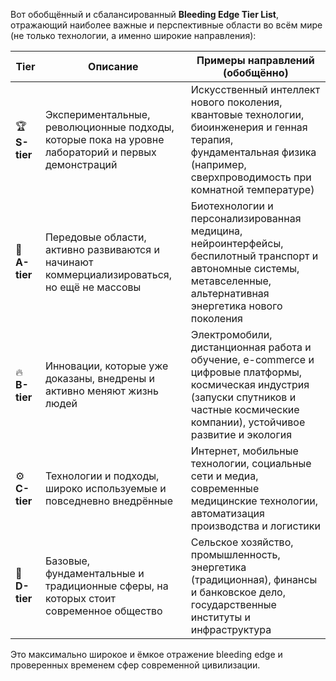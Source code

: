 Вот обобщённый и сбалансированный **Bleeding Edge Tier List**, отражающий наиболее важные и перспективные области во всём мире (не только технологии, а именно широкие направления):

| Tier | Описание                               | Примеры направлений (обобщённо) |
|------|----------------------------------------|---------------------------------|
| 🏆 **S-tier** | Экспериментальные, революционные подходы, которые пока на уровне лабораторий и первых демонстраций | Искусственный интеллект нового поколения, квантовые технологии, биоинженерия и генная терапия, фундаментальная физика (например, сверхпроводимость при комнатной температуре) |
| 🚀 **A-tier** | Передовые области, активно развиваются и начинают коммерциализироваться, но ещё не массовы | Биотехнологии и персонализированная медицина, нейроинтерфейсы, беспилотный транспорт и автономные системы, метавселенные, альтернативная энергетика нового поколения |
| 🔥 **B-tier** | Инновации, которые уже доказаны, внедрены и активно меняют жизнь людей | Электромобили, дистанционная работа и обучение, e-commerce и цифровые платформы, космическая индустрия (запуски спутников и частные космические компании), устойчивое развитие и экология |
| ⚙️ **C-tier** | Технологии и подходы, широко используемые и повседневно внедрённые | Интернет, мобильные технологии, социальные сети и медиа, современные медицинские технологии, автоматизация производства и логистики |
| 🧱 **D-tier** | Базовые, фундаментальные и традиционные сферы, на которых стоит современное общество | Сельское хозяйство, промышленность, энергетика (традиционная), финансы и банковское дело, государственные институты и инфраструктура |

Это максимально широкое и ёмкое отражение bleeding edge и проверенных временем сфер современной цивилизации.